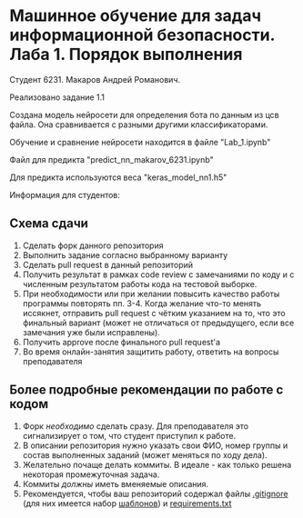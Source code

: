 # Машинное обучение для задач информационной безопасности. Лаба 1. Порядок выполнения

Студент 6231. Макаров Андрей Романович.

Реализовано задание 1.1 

Создана модель нейросети для определения бота по данным из цсв файла.
Она сравнивается с разными другими классификаторами.

Обучение и сравнение нейросети находится в файле "Lab_1.ipynb"


Файл для предикта "predict_nn_makarov_6231.ipynb"

Для предикта используются веса "keras_model_nn1.h5"




Информация для студентов:
## Схема сдачи

1. Сделать форк данного репозитория
2. Выполнить задание согласно выбранному варианту
3. Сделать pull request в данный репозиторий
4. Получить результат в рамках code review с замечаниями по коду и с численным результатом работы кода на тестовой выборке.
5. При необходимости или при желании повысить качество работы программы повторять пп. 3-4. Когда желание что-то менять иссякнет, отправить pull request с чётким указанием на то, что это финальный вариант (может не отличаться от предыдущего, если все замечания уже были исправлены).
7. Получить approve после финального pull request'а
8. Во время онлайн-занятия защитить работу, ответить на вопросы преподавателя

## Более подробные рекомендации по работе с кодом

1. Форк *необходимо* сделать сразу. Для преподавателя это сигнализирует о том, что студент приступил к работе.
2. В описании репозитория нужно указать свои ФИО, номер группы и состав выполненных заданий (может меняться по ходу дела).
3. Желательно почаще делать коммиты. В идеале - как только решена некоторая промежуточная задача.
4. Коммиты *должны* иметь вменяемые описания.
5. Рекомендуется, чтобы ваш репозиторий содержал файлы [.gitignore](https://docs.github.com/en/get-started/getting-started-with-git/ignoring-files) (для них имеется набор [шаблонов](https://github.com/github/gitignore)) и [requirements.txt](https://www.jetbrains.com/help/pycharm/managing-dependencies.html#create-requirements)
